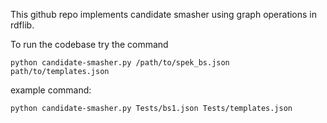 This github repo implements candidate smasher using graph operations in rdflib.

To run the codebase try the command

```python candidate-smasher.py /path/to/spek_bs.json path/to/templates.json ```

example command:

``` python candidate-smasher.py Tests/bs1.json Tests/templates.json ```